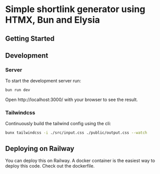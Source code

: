 # Simple shortlink generator using HTMX, Bun and Elysia

## Getting Started

## Development

### Server

To start the development server run:

```bash
bun run dev
```

Open http://localhost:3000/ with your browser to see the result.

### Tailwindcss

Continuously build the tailwind config using the cli:

```bash
bunx tailwindcss -i ./src/input.css ./public/output.css --watch
```

## Deploying on Railway

You can deploy this on Railway. A docker container is the easiest way to deploy this code. Check out the dockerfile.
